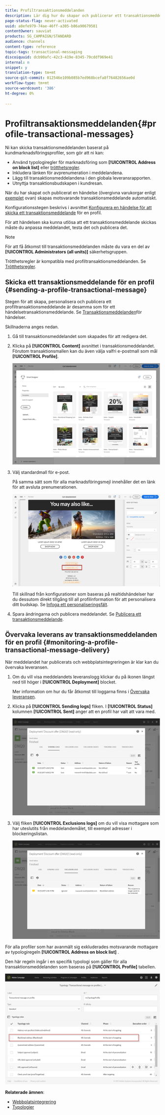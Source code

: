 ```yaml
---
title: Profiltransaktionsmeddelanden
description: Lär dig hur du skapar och publicerar ett transaktionsmeddelande för en profil.
page-status-flag: never-activated
uuid: a8efe979-74ae-46ff-a305-b86a90679581
contentOwner: sauviat
products: SG_CAMPAIGN/STANDARD
audience: channels
content-type: reference
topic-tags: transactional-messaging
discoiquuid: dcb90afc-42c3-419e-8345-79cddf969e41
internal: n
snippet: y
translation-type: tm+mt
source-git-commit: 012546e109b085b7ed968bcefa8f76482656ae0d
workflow-type: tm+mt
source-wordcount: '386'
ht-degree: 0%

---
```



# Profiltransaktionsmeddelanden{#profile-transactional-messages}

Ni kan skicka transaktionsmeddelanden baserat på kundmarknadsföringsprofiler, som gör att ni kan:

* Använd typologiregler för marknadsföring som **[!UICONTROL Address on block list]** eller [trötthetsregler](../../sending/using/fatigue-rules.md).
* Inkludera länken för avprenumeration i meddelandena.
* Lägg till transaktionsmeddelandena i den globala leveransrapporten.
* Utnyttja transaktionsbudskapen i kundresan.

När du har skapat och publicerat en händelse (övergivna varukorgar enligt [exemplet](../../channels/using/about-transactional-messaging.md#transactional-messaging-operating-principle) ovan) skapas motsvarande transaktionsmeddelande automatiskt.

Konfigurationsstegen beskrivs i avsnittet [Konfigurera en händelse för att skicka ett transaktionsmeddelande](../../administration/using/configuring-transactional-messaging.md#use-case--configuring-an-event-to-send-a-transactional-message) för en profil.

För att händelsen ska kunna utlösa att ett transaktionsmeddelande skickas måste du anpassa meddelandet, testa det och publicera det.

>[!NOTE]
>
>För att få åtkomst till transaktionsmeddelanden måste du vara en del av **[!UICONTROL Administrators (all units)]** säkerhetsgruppen.
>
>Trötthetsregler är kompatibla med profiltransaktionsmeddelanden. Se [Trötthetsregler](../../sending/using/fatigue-rules.md).

## Skicka ett transaktionsmeddelande för en profil {#sending-a-profile-transactional-message}

Stegen för att skapa, personalisera och publicera ett profiltransaktionsmeddelande är desamma som för ett händelsetransaktionsmeddelande. Se [Transaktionsmeddelanden](../../channels/using/event-transactional-messages.md)för händelser.

Skillnaderna anges nedan.

1. Gå till transaktionsmeddelandet som skapades för att redigera det.
1. Klicka på **[!UICONTROL Content]** avsnittet i transaktionsmeddelandet. Förutom transaktionsmallen kan du även välja valfri e-postmall som mål **[!UICONTROL Profile]**.

   ![](assets/message-center_marketing_templates.png)

1. Välj standardmall för e-post.

   På samma sätt som för alla marknadsföringsmejl innehåller det en länk för att avsluta prenumerationen.

   ![](assets/message-center_marketing_perso_unsubscription.png)

   Till skillnad från konfigurationer som baseras på realtidshändelser har du dessutom direkt tillgång till all profilinformation för att personalisera ditt budskap. Se [Infoga ett personaliseringsfält](../../designing/using/personalization.md#inserting-a-personalization-field).

1. Spara ändringarna och publicera meddelandet. Se [Publicera ett transaktionsmeddelande](../../channels/using/event-transactional-messages.md#publishing-a-transactional-message).

## Övervaka leverans av transaktionsmeddelanden för en profil {#monitoring-a-profile-transactional-message-delivery}

När meddelandet har publicerats och webbplatsintegreringen är klar kan du övervaka leveransen.

1. Om du vill visa meddelandets leveranslogg klickar du på ikonen längst ned till höger i **[!UICONTROL Deployment]** blocket.

   Mer information om hur du får åtkomst till loggarna finns i [Övervaka leveransen](../../sending/using/monitoring-a-delivery.md).

1. Klicka på **[!UICONTROL Sending logs]** fliken. I **[!UICONTROL Status]** kolumnen **[!UICONTROL Sent]** anger att en profil har valt att vara med.

   ![](assets/message-center_marketing_sending_logs.png)

1. Välj fliken **[!UICONTROL Exclusions logs]** om du vill visa mottagare som har uteslutits från meddelandemålet, till exempel adresser i blockeringslistan.

   ![](assets/message-center_marketing_exclusion_logs.png)

För alla profiler som har avanmält sig exkluderades motsvarande mottagare av typologiregeln **[!UICONTROL Address on block list]** .

Den här regeln ingår i en specifik typologi som gäller för alla transaktionsmeddelanden som baseras på **[!UICONTROL Profile]** tabellen.

![](assets/message-center_marketing_typology.png)

**Relaterade ämnen**:

* [Webbplatsintegrering](../../administration/using/configuring-transactional-messaging.md#integrating-the-triggering-of-the-event-in-a-website)
* [Typologier](../../sending/using/about-typology-rules.md)

